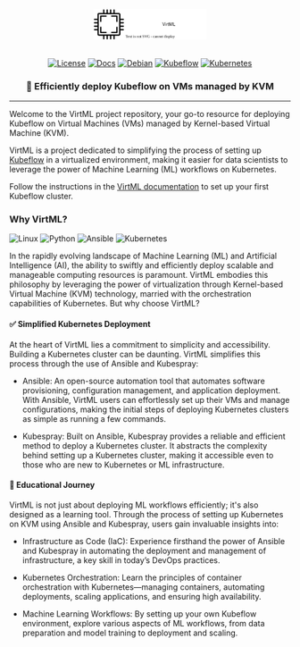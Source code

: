 <div align="center">
  <picture>
    <source media="(prefers-color-scheme: dark)" srcset="assets/images/virtml-logo-white.svg">
    <img alt="VirtML logo" src="assets/images/virtml-logo-black.svg" width="40%">
  </picture>
</div>

<br>

<div align="center">

[![License](https://img.shields.io/badge/license-apache%202.0-blue)](#license)
[![Docs](https://github.com/dpoulopoulos/virtml/actions/workflows/documentation.yaml/badge.svg)](https://github.com/dpoulopoulos/virtml/actions/workflows/documentation.yaml)
[![Debian](https://img.shields.io/badge/debian-bookworm-red)](#debian)
[![Kubeflow](https://img.shields.io/badge/kubeflow-v1.8-orange)](#kubeflow)
[![Kubernetes](https://img.shields.io/badge/kubernetes-v1.29.3-orange)](#kubernetes)

</div>

<h3 align="center">🚀 Efficiently deploy Kubeflow on VMs managed by KVM</h3>

---

Welcome to the VirtML project repository, your go-to resource for deploying Kubeflow on Virtual
Machines (VMs) managed by Kernel-based Virtual Machine (KVM).

VirtML is a project dedicated to simplifying the process of setting up
[Kubeflow](https://www.kubeflow.org/) in a virtualized environment, making it easier for data
scientists to leverage the power of Machine Learning (ML) workflows on Kubernetes.

Follow the instructions in the [VirtML documentation](https://dpoulopoulos.github.io/virtml/) to set up your first Kubeflow cluster.

### Why VirtML?

![Linux](https://img.shields.io/badge/Linux-FCC624?style=for-the-badge&logo=linux&logoColor=black) ![Python](https://img.shields.io/badge/python-3670A0?style=for-the-badge&logo=python&logoColor=ffdd54) ![Ansible](https://img.shields.io/badge/ansible-%231A1918.svg?style=for-the-badge&logo=ansible&logoColor=white) ![Kubernetes](https://img.shields.io/badge/kubernetes-%23326ce5.svg?style=for-the-badge&logo=kubernetes&logoColor=white)

In the rapidly evolving landscape of Machine Learning (ML) and Artificial Intelligence (AI), the
ability to swiftly and efficiently deploy scalable and manageable computing resources is paramount.
VirtML embodies this philosophy by leveraging the power of virtualization through Kernel-based
Virtual Machine (KVM) technology, married with the orchestration capabilities of Kubernetes. But why
choose VirtML?

#### ✅ Simplified Kubernetes Deployment

At the heart of VirtML lies a commitment to simplicity and accessibility. Building a Kubernetes
cluster can be daunting. VirtML simplifies this process through the use of Ansible and Kubespray:

- Ansible: An open-source automation tool that automates software provisioning, configuration
  management, and application deployment. With Ansible, VirtML users can effortlessly set up their
  VMs and manage configurations, making the initial steps of deploying Kubernetes clusters as simple
  as running a few commands.

- Kubespray: Built on Ansible, Kubespray provides a reliable and efficient method to deploy a
  Kubernetes cluster. It abstracts the complexity behind setting up a Kubernetes cluster, making it
  accessible even to those who are new to Kubernetes or ML infrastructure.

#### 🌱 Educational Journey

VirtML is not just about deploying ML workflows efficiently; it's also designed as a learning tool.
Through the process of setting up Kubernetes on KVM using Ansible and Kubespray, users gain invaluable
insights into:

- Infrastructure as Code (IaC): Experience firsthand the power of Ansible and Kubespray in
  automating the deployment and management of infrastructure, a key skill in today’s DevOps
  practices.

- Kubernetes Orchestration: Learn the principles of container orchestration with Kubernetes—managing
  containers, automating deployments, scaling applications, and ensuring high availability.

- Machine Learning Workflows: By setting up your own Kubeflow environment, explore various aspects
  of ML workflows, from data preparation and model training to deployment and scaling.

